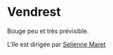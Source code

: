 # Vendrest

Bouge peu et très prévisible.

L'île est dirigée par [Selienne Maret](/iles/vandrest/selienne_maret.md)
